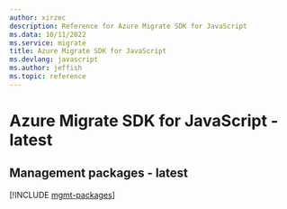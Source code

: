 ```yaml
---
author: xirzec
description: Reference for Azure Migrate SDK for JavaScript
ms.data: 10/11/2022
ms.service: migrate
title: Azure Migrate SDK for JavaScript
ms.devlang: javascript
ms.author: jeffish
ms.topic: reference
---
```

# Azure Migrate SDK for JavaScript - latest

## Management packages - latest
[!INCLUDE [mgmt-packages](migrate-mgmt-index.md)]